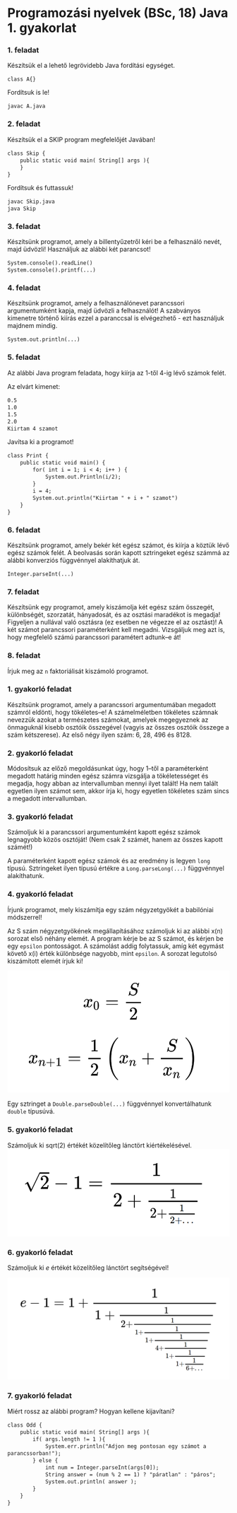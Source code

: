 # Programozási nyelvek (BSc, 18) Java 1. gyakorlat



### 1. feladat

Készítsük el a lehető legrövidebb Java fordítási egységet.

~~~{.java}
class A{}
~~~

Fordítsuk is le!

~~~
javac A.java
~~~

### 2. feladat

Készítsük el a SKIP program megfelelőjét Javában!

~~~{.java}
class Skip {
    public static void main( String[] args ){
    }
}
~~~

Fordítsuk és futtassuk!

~~~
javac Skip.java
java Skip
~~~

### 3. feladat

Készítsünk programot, amely a billentyűzetről kéri be a felhasználó nevét,
majd üdvözli! Használjuk az alábbi két parancsot!

~~~{.java}
System.console().readLine()
System.console().printf(...)
~~~

### 4. feladat

Készítsünk programot, amely a felhasználónevet parancssori argumentumként
kapja, majd üdvözli a felhasználót! A szabványos kimenetre történő kiírás
ezzel a paranccsal is elvégezhető - ezt használjuk majdnem mindig.

~~~{.java}
System.out.println(...)
~~~

### 5. feladat

Az alábbi Java program feladata, hogy kiírja az 1-től 4-ig lévő számok felét.

Az elvárt kimenet:
```
0.5
1.0
1.5
2.0
Kiirtam 4 szamot
```

Javítsa ki a programot!

~~~{.java}
class Print {
    public static void main() {
        for( int i = 1; i < 4; i++ ) {
            System.out.Println(i/2);
        }
        i = 4;
        System.out.println("Kiirtam " + i + " szamot")
    }
}
~~~

### 6. feladat

Készítsünk programot, amely bekér két egész számot, és kiírja a köztük lévő egész
számok felét. A beolvasás során kapott sztringeket egész számmá az alábbi konverziós
függvénnyel alakíthatjuk át.

~~~{.java}
Integer.parseInt(...)
~~~

### 7. feladat

Készítsünk egy programot, amely kiszámolja két egész szám összegét,
különbségét, szorzatát, hányadosát, és az osztási maradékot is megadja!
Figyeljen a nullával való osztásra (ez esetben ne végezze el az osztást)!
A két számot parancssori paraméterként kell megadni. Vizsgáljuk meg azt is,
hogy megfelelő számú parancssori paramétert adtunk–e át!

### 8. feladat

Írjuk meg az `n` faktoriálisát kiszámoló programot.


### 1. gyakorló feladat

Készítsünk programot, amely a parancssori argumentumában megadott
számról eldönti, hogy tökéletes–e! A számelméletben tökéletes számnak
nevezzük azokat a természetes számokat, amelyek megegyeznek az önmaguknál
kisebb osztóik összegével (vagyis az összes osztóik összege a szám kétszerese).
Az első négy ilyen szám: 6, 28, 496 és 8128.

### 2. gyakorló feladat

Módosítsuk az előző megoldásunkat úgy, hogy 1–től a paraméterként megadott
határig minden egész számra vizsgálja a tökéletességet és megadja, hogy abban az
intervallumban mennyi ilyet talált! Ha nem talált egyetlen ilyen számot sem,
akkor írja ki, hogy egyetlen tökéletes szám sincs a megadott intervallumban.

### 3. gyakorló feladat

Számoljuk ki a parancssori argumentumként kapott egész számok legnagyobb
közös osztóját! (Nem csak 2 számét, hanem az összes kapott számét!)

A paraméterként kapott egész számok és az eredmény is legyen `long` típusú.
Sztringeket ilyen típusú értékre a `Long.parseLong(...)` függvénnyel alakíthatunk.

### 4. gyakorló feladat

Írjunk programot, mely kiszámítja egy szám négyzetgyökét a babilóniai módszerrel!

Az S szám négyzetgyökének megállapításához számoljuk ki az alábbi x(n) sorozat első
néhány elemét. A program kérje be az S számot, és kérjen be egy `epsilon` pontosságot.
A számolást addig folytassuk, amíg két egymást követő x(i) érték különbsége nagyobb,
mint `epsilon`. A sorozat legutolsó kiszámított elemét írjuk ki!

![](newton.png)

Egy sztringet a `Double.parseDouble(...)` függvénnyel konvertálhatunk `double` típusúvá.

### 5. gyakorló feladat

Számoljuk ki sqrt(2) értékét közelítőleg lánctört kiértékelésével.
![](sqrt2.png)

### 6. gyakorló feladat

Számoljuk ki $e$ értékét közelítőleg lánctört segítségével!

![](e.png)

### 7. gyakorló feladat

Miért rossz az alábbi program? Hogyan kellene kijavítani?

~~~{.java}
class Odd {
    public static void main( String[] args ){
        if( args.length != 1 ){
            System.err.println("Adjon meg pontosan egy számot a parancssorban!");
        } else {
            int num = Integer.parseInt(args[0]);
            String answer = (num % 2 == 1) ? "páratlan" : "páros";
            System.out.println( answer );
        }
    }
}
~~~

